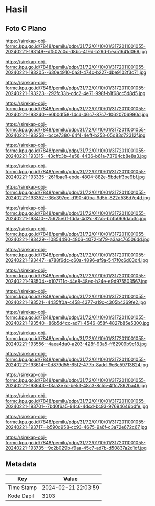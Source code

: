 # Hasil

## Foto C Plano

https://sirekap-obj-formc.kpu.go.id/7848/pemilu/pdpr/31/72/01/10/01/3172011001055-20240221-193149--df502c0c-d8bc-419d-b29d-bea51641d069.jpg

https://sirekap-obj-formc.kpu.go.id/7848/pemilu/pdpr/31/72/01/10/01/3172011001055-20240221-193205--630e4910-0a3f-474c-b227-dbe9102f3c71.jpg

https://sirekap-obj-formc.kpu.go.id/7848/pemilu/pdpr/31/72/01/10/01/3172011001055-20240221-193223--292fc33b-cdc2-4e71-998f-b1f68cc5d8d5.jpg

https://sirekap-obj-formc.kpu.go.id/7848/pemilu/pdpr/31/72/01/10/01/3172011001055-20240221-193240--e0b0df58-14cd-46c7-87c7-10620706990d.jpg

https://sirekap-obj-formc.kpu.go.id/7848/pemilu/pdpr/31/72/01/10/01/3172011001055-20240221-193258--bcce7380-64f4-4eff-b253-05d83d72312f.jpg

https://sirekap-obj-formc.kpu.go.id/7848/pemilu/pdpr/31/72/01/10/01/3172011001055-20240221-193315--43cffc3b-4e58-4436-b61a-73794cb8e8a3.jpg

https://sirekap-obj-formc.kpu.go.id/7848/pemilu/pdpr/31/72/01/10/01/3172011001055-20240221-193335--261fbae1-ebde-4804-882e-5bdeff3be9bf.jpg

https://sirekap-obj-formc.kpu.go.id/7848/pemilu/pdpr/31/72/01/10/01/3172011001055-20240221-193352--36c397ce-d190-40ba-9d5b-822d536d7e4d.jpg

https://sirekap-obj-formc.kpu.go.id/7848/pemilu/pdpr/31/72/01/10/01/3172011001055-20240221-193410--75625e0f-fdda-4d2c-82a5-bbfb069dab3c.jpg

https://sirekap-obj-formc.kpu.go.id/7848/pemilu/pdpr/31/72/01/10/01/3172011001055-20240221-193429--10854490-4806-4072-bf79-a3aac76506dd.jpg

https://sirekap-obj-formc.kpu.go.id/7848/pemilu/pdpr/31/72/01/10/01/3172011001055-20240221-193447--e788f6dc-c60a-4896-af9a-547f0c6d03d4.jpg

https://sirekap-obj-formc.kpu.go.id/7848/pemilu/pdpr/31/72/01/10/01/3172011001055-20240221-193504--b107711c-44e8-48ec-b24e-e9d975503567.jpg

https://sirekap-obj-formc.kpu.go.id/7848/pemilu/pdpr/31/72/01/10/01/3172011001055-20240221-193521--4435ff0a-c458-4377-a19c-c305b4369fe2.jpg

https://sirekap-obj-formc.kpu.go.id/7848/pemilu/pdpr/31/72/01/10/01/3172011001055-20240221-193540--86b5d4cc-ad71-4546-858f-4827b85e5300.jpg

https://sirekap-obj-formc.kpu.go.id/7848/pemilu/pdpr/31/72/01/10/01/3172011001055-20240221-193556--4aea4da0-a203-428f-93a5-ff62909b9c18.jpg

https://sirekap-obj-formc.kpu.go.id/7848/pemilu/pdpr/31/72/01/10/01/3172011001055-20240221-193614--0d879d55-65f2-477b-8add-9c6c59713824.jpg

https://sirekap-obj-formc.kpu.go.id/7848/pemilu/pdpr/31/72/01/10/01/3172011001055-20240221-193643--f3aa3e7d-be53-48c3-8c55-4ffc7862ba46.jpg

https://sirekap-obj-formc.kpu.go.id/7848/pemilu/pdpr/31/72/01/10/01/3172011001055-20240221-193701--7bd0f6a5-94c6-4dcd-bc93-97694646bdfe.jpg

https://sirekap-obj-formc.kpu.go.id/7848/pemilu/pdpr/31/72/01/10/01/3172011001055-20240221-193717--b590d958-cc93-4675-9a6f-c3a72e672c67.jpg

https://sirekap-obj-formc.kpu.go.id/7848/pemilu/pdpr/31/72/01/10/01/3172011001055-20240221-193735--9c2b029b-f9aa-45c7-ad7b-d50837a2d1df.jpg


## Metadata

| Key        | Value               |
| ---------- | ------------------- |
| Time Stamp | 2024-02-21 22:03:59 |
| Kode Dapil | 3103                |




